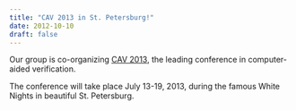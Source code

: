 ```yaml
---
title: "CAV 2013 in St. Petersburg!"
date: 2012-10-10
draft: false
---
```

<p>Our group is co-organizing <a title="CAV 2013" href="http://cav2013.forsyte.at">CAV 2013</a>, the leading conference in computer-aided verification.</p>
<p>The conference will take place July 13-19, 2013, during the famous White Nights in beautiful St. Petersburg.</p>
<p> </p>
<div class="fix"><!----></div>
